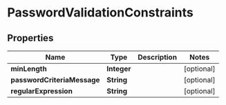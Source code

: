 
# PasswordValidationConstraints

## Properties
Name | Type | Description | Notes
------------ | ------------- | ------------- | -------------
**minLength** | **Integer** |  |  [optional]
**passwordCriteriaMessage** | **String** |  |  [optional]
**regularExpression** | **String** |  |  [optional]



